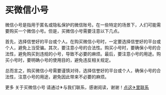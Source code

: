 # 买微信小号

微信小号是指用于匿名或隐私保护的微信账号。在一些特定的场景下，人们可能需要购买一个微信小号。但是，买微信小号需要注意以下几点。

首先，选择信誉好的平台或个人。在购买微信小号时，一定要选择信誉好的平台或个人，避免上当受骗。其次，要注意小号的合法性。购买小号时，要确保小号的合法性，避免购买到违规的小号，导致不必要的麻烦。最后，要注意小号的用途。购买小号时，要明确小号的使用目的，避免违反相关规定。

总而言之，购买微信小号需要谨慎对待，选择信誉好的平台或个人，确保小号的合法性，注意小号的用途，避免因此带来不必要的麻烦。

更多 关于买微信小号 请通过✈与我们联系，感谢阅读，谢谢！[点这✈里联系](https://ss.k02.cc)